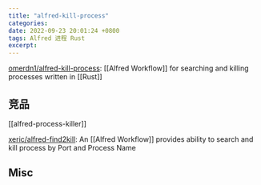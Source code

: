 ```yaml
---
title: "alfred-kill-process"
categories: 
date: 2022-09-23 20:01:24 +0800
tags: Alfred 进程 Rust
excerpt: 
---
```




[omerdn1/alfred-kill-process](https://github.com/omerdn1/alfred-kill-process): [[Alfred Workflow]] for searching and killing processes written in [[Rust]]



## 竞品

[[alfred-process-killer]]


[xeric/alfred-find2kill](https://github.com/xeric/alfred-find2kill): An [[Alfred Workflow]] provides ability to search and kill process by Port and Process Name

## Misc






